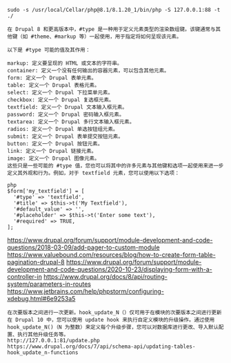```
sudo -s /usr/local/Cellar/php@8.1/8.1.20_1/bin/php -S 127.0.0.1:88 -t ./
```

```
在 Drupal 8 和更高版本中，#type 是一种用于定义元素类型的渲染数组键。该键通常与其他键（如 #theme、#markup 等）一起使用，用于指定将如何呈现该元素。

以下是 #type 可能的值及其作用：

markup: 定义要呈现的 HTML 或文本的字符串。
container: 定义一个没有任何输出的容器元素，可以包含其他元素。
form: 定义一个 Drupal 表单元素。
table: 定义一个 Drupal 表格元素。
select: 定义一个 Drupal 下拉菜单元素。
checkbox: 定义一个 Drupal 复选框元素。
textfield: 定义一个 Drupal 文本输入框元素。
password: 定义一个 Drupal 密码输入框元素。
textarea: 定义一个 Drupal 多行文本输入框元素。
radios: 定义一个 Drupal 单选按钮组元素。
submit: 定义一个 Drupal 表单提交按钮元素。
button: 定义一个 Drupal 按钮元素。
link: 定义一个 Drupal 链接元素。
image: 定义一个 Drupal 图像元素。
这些只是一些可能的 #type 值，您也可以将其中的许多元素与其他键和选项一起使用来进一步定义其外观和行为。例如，对于 textfield 元素，您可以使用以下选项：

php
$form['my_textfield'] = [
  '#type' => 'textfield',
  '#title' => $this->t('My Textfield'),
  '#default_value' => '',
  '#placeholder' => $this->t('Enter some text'),
  '#required' => TRUE,
];
```

https://www.drupal.org/forum/support/module-development-and-code-questions/2018-03-09/add-pager-to-custom-module
https://www.valuebound.com/resources/blog/how-to-create-form-table-pagination-drupal-8
https://www.drupal.org/forum/support/module-development-and-code-questions/2020-10-23/displaying-form-with-a-controller-in
https://www.drupal.org/docs/8/api/routing-system/parameters-in-routes
https://www.jetbrains.com/help/phpstorm/configuring-xdebug.html#6e9253a5


```angular2html
在次要版本之间进行一次更新。hook_update_N（）仅可用于在模块的次要版本之间进行更新
在 Drupal 10 中，您可以使用 update hook 来执行自定义模块的升级操作。通过使用 hook_update_N()（N 为整数）来定义每个升级步骤，您可以对数据库进行更改、导入默认配置、执行其他升级任务等。
http://127.0.0.1:81/update.php
https://www.drupal.org/docs/7/api/schema-api/updating-tables-hook_update_n-functions
```
